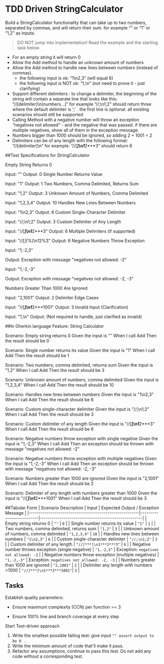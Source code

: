 # TDD Driven StringCalculator

Build a StringCalculator functionality that can take up to two numbers, separated by commas, and will return their sum. 
for example “” or “1” or “1,2” as inputs.

> DO NOT jump into implementation! Read the example and the starting task below.

- For an empty string it will return 0
- Allow the Add method to handle an unknown amount of numbers
- Allow the Add method to handle new lines between numbers (instead of commas).
  - the following input is ok: “1\n2,3” (will equal 6)
  - the following input is NOT ok: “1,\n” (not need to prove it - just clarifying)
- Support different delimiters : to change a delimiter, the beginning of the string will contain a separate line that looks like this: “//[delimiter]\n[numbers…]” for example “//;\n1;2” should return three where the default delimiter is ‘;’ .
the first line is optional. all existing scenarios should still be supported
- Calling Method with a negative number will throw an exception “negatives not allowed” - and the negative that was passed. if there are multiple negatives, show all of them in the exception message.
- Numbers bigger than 1000 should be ignored, so adding 2 + 1001 = 2
- Delimiters can be of any length with the following format: “//[delimiter]\n” for example: “//[***]\n1***2***3” should return 6

##Test Specifications for StringCalculator

Empty String Returns 0

Input: ""
Output: 0
Single Number Returns Value

Input: "1"
Output: 1
Two Numbers, Comma Delimited, Returns Sum

Input: "1,2"
Output: 3
Unknown Amount of Numbers, Comma Delimited

Input: "1,2,3,4"
Output: 10
Handles New Lines Between Numbers

Input: "1\n2,3"
Output: 6
Custom Single-Character Delimiter

Input: "//;\n1;2"
Output: 3
Custom Delimiter of Any Length

Input: "//[***]\n1***2***3"
Output: 6
Multiple Delimiters (if supported)

Input: "//[*][%]\n1*2%3"
Output: 6
Negative Numbers Throw Exception

Input: "1,-2,3"

Output: Exception with message "negatives not allowed: -2"

Input: "1,-2,-3"

Output: Exception with message "negatives not allowed: -2, -3"

Numbers Greater Than 1000 Are Ignored

Input: "2,1001"
Output: 2
Delimiter Edge Cases

Input: "//[***]\n1***2***1001"
Output: 3
Invalid Input (Clarification)

Input: "1,\n"
Output: (Not required to handle, just clarified as invalid)


##In Gherkin language
Feature: String Calculator

  Scenario: Empty string returns 0
    Given the input is ""
    When I call Add
    Then the result should be 0

  Scenario: Single number returns its value
    Given the input is "1"
    When I call Add
    Then the result should be 1

  Scenario: Two numbers, comma delimited, returns sum
    Given the input is "1,2"
    When I call Add
    Then the result should be 3

  Scenario: Unknown amount of numbers, comma delimited
    Given the input is "1,2,3,4"
    When I call Add
    Then the result should be 10

  Scenario: Handles new lines between numbers
    Given the input is "1\n2,3"
    When I call Add
    Then the result should be 6

  Scenario: Custom single-character delimiter
    Given the input is "//;\n1;2"
    When I call Add
    Then the result should be 3

  Scenario: Custom delimiter of any length
    Given the input is "//[***]\n1***2***3"
    When I call Add
    Then the result should be 6

  Scenario: Negative numbers throw exception with single negative
    Given the input is "1,-2,3"
    When I call Add
    Then an exception should be thrown with message "negatives not allowed: -2"

  Scenario: Negative numbers throw exception with multiple negatives
    Given the input is "1,-2,-3"
    When I call Add
    Then an exception should be thrown with message "negatives not allowed: -2, -3"

  Scenario: Numbers greater than 1000 are ignored
    Given the input is "2,1001"
    When I call Add
    Then the result should be 2

  Scenario: Delimiter of any length with numbers greater than 1000
    Given the input is "//[***]\n1***2***1001"
    When I call Add
    Then the result should be 3

##Tabular Form
	| Scenario Description                                   | Input                    | Expected Output / Exception Message                |
|--------------------------------------------------------|--------------------------|----------------------------------------------------|
| Empty string returns 0                                 | `""`                     | `0`                                                |
| Single number returns its value                        | `"1"`                    | `1`                                                |
| Two numbers, comma delimited, returns sum              | `"1,2"`                  | `3`                                                |
| Unknown amount of numbers, comma delimited             | `"1,2,3,4"`              | `10`                                               |
| Handles new lines between numbers                      | `"1\n2,3"`               | `6`                                                |
| Custom single-character delimiter                      | `"//;\n1;2"`             | `3`                                                |
| Custom delimiter of any length                         | `"//[***]\n1***2***3"`   | `6`                                                |
| Negative number throws exception (single negative)     | `"1,-2,3"`               | Exception: `negatives not allowed: -2`             |
| Negative numbers throw exception (multiple negatives)  | `"1,-2,-3"`              | Exception: `negatives not allowed: -2, -3`         |
| Numbers greater than 1000 are ignored                  | `"2,1001"`               | `2`                                                |
| Delimiter any length with numbers >1000                | `"//[***]\n1***2***1001"`| `3`                                                |

## Tasks



Establish quality parameters:

- Ensure  maximum complexity (CCN) per function == 3

- Ensure 100% line and branch coverage at every step

  

Start Test-driven approach

1. Write the smallest possible failing test: give input `"" assert output to be 0 ` .
2. Write the minimum amount of code that'll make it pass.
3. Refactor any assumptions, continue to pass this test. Do not add any code without a corresponding test.
